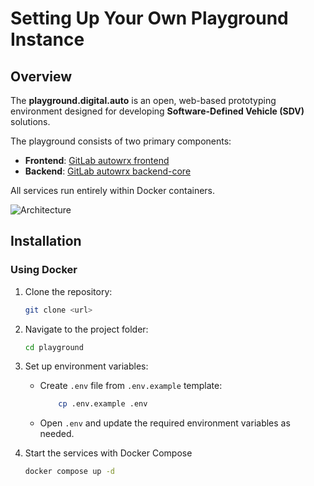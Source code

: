 # Setting Up Your Own Playground Instance

## Overview

The **playground.digital.auto** is an open, web-based prototyping environment designed for developing **Software-Defined Vehicle (SDV)** solutions.

The playground consists of two primary components:

- **Frontend**: [GitLab autowrx frontend](https://gitlab.eclipse.org/eclipse/autowrx/autowrx)
- **Backend**: [GitLab autowrx backend-core](https://gitlab.eclipse.org/eclipse/autowrx/backend-core)

All services run entirely within Docker containers.

![Architecture](https://bewebstudio.digitalauto.tech/data/projects/nTcRsgxcDWgr/instance_setup/Architecture.jpg)

## Installation

### Using Docker

1. Clone the repository:

   ```bash
   git clone <url>
   ```

2. Navigate to the project folder:

   ```bash
   cd playground
   ```

3. Set up environment variables:

   - Create `.env` file from `.env.example` template:

     ```bash
         cp .env.example .env
     ```

   - Open `.env` and update the required environment variables as needed.

4. Start the services with Docker Compose

   ```bash
   docker compose up -d
   ```
